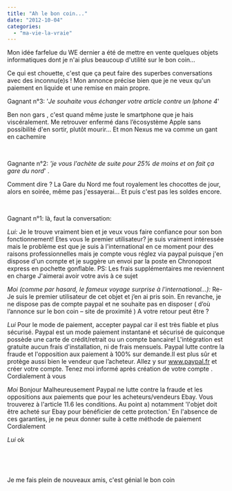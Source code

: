 ```yaml
---
title: "Ah le bon coin..."
date: "2012-10-04"
categories: 
  - "ma-vie-la-vraie"
---
```


Mon idée farfelue du WE dernier a été de mettre en vente quelques objets informatiques dont je n'ai plus beaucoup d'utilité sur le bon coin...

Ce qui est chouette, c'est que ça peut faire des superbes conversations avec des inconnu(e)s ! Mon annonce précise bien que je ne veux qu'un paiement en liquide et une remise en main propre.

Gagnant n°3: '_Je souhaite vous échanger votre article contre un Iphone 4_'

Ben non gars , c'est quand même juste le smartphone que je hais viscéralement. Me retrouver enfermé dans l’écosystème Apple sans possibilité d'en sortir, plutôt mourir... Et mon Nexus me va comme un gant en cachemire

 

Gagnante n°2: _'je vous l'achète de suite pour 25% de moins et on fait ça gare du nord_' .

Comment dire ? La Gare du Nord me fout royalement les chocottes de jour, alors en soirée, même pas j'essayerai... Et puis c'est pas les soldes encore.

 

Gagnant n°1: là, faut la conversation:

_Lui:_ Je le trouve vraiment bien et je veux vous faire confiance pour son bon fonctionnement! Etes vous le premier utilisateur? je suis vraiment intéressée mais le problème est que je suis à l'international en ce moment pour des raisons professionnelles mais je compte vous réglez via paypal puisque j'en dispose d'un compte et je suggère un envoi par la poste en Chronopost express en pochette gonflable. PS: Les frais supplémentaires me reviennent en charge J'aimerai avoir votre avis à ce sujet

_Moi (comme par hasard, le fameux voyage surprise à l'international...):_ Re- Je suis le premier utilisateur de cet objet et j’en ai pris soin. En revanche, je ne dispose pas de compte paypal et ne souhaite pas en disposer ( d’où l’annonce sur le bon coin – site de proximité ) A votre retour peut être ?

_Lui_ Pour le mode de paiement, accepter paypal car il est très fiable et plus sécurisé. Paypal est un mode paiement instantané et sécurisé de quiconque possède une carte de crédit/retrait ou un compte bancaire! L'intégration est gratuite aucun frais d'installation, ni de frais mensuels. Paypal lutte contre la fraude et l'opposition aux paiement à 100% sur demande.Il est plus sûr et protège aussi bien le vendeur que l’acheteur. Allez y sur www.paypal.fr et créer votre compte. Tenez moi informé après création de votre compte . Cordialement à vous

_Moi_ Bonjour Malheureusement Paypal ne lutte contre la fraude et les oppositions aux paiements que pour les acheteurs/vendeurs Ebay. Vous trouverez à l'article 11.6 les conditions. Au point a) notamment 'l'objet doit être acheté sur Ebay pour bénéficier de cette protection.' En l'absence de ces garanties, je ne peux donner suite à cette méthode de paiement Cordialement

_Lui_ ok

 

 

Je me fais plein de nouveaux amis, c'est génial le bon coin
